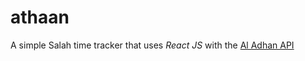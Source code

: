 # athaan

A simple Salah time tracker that uses *React JS* with the [Al Adhan API](https://aladhan.com/)
